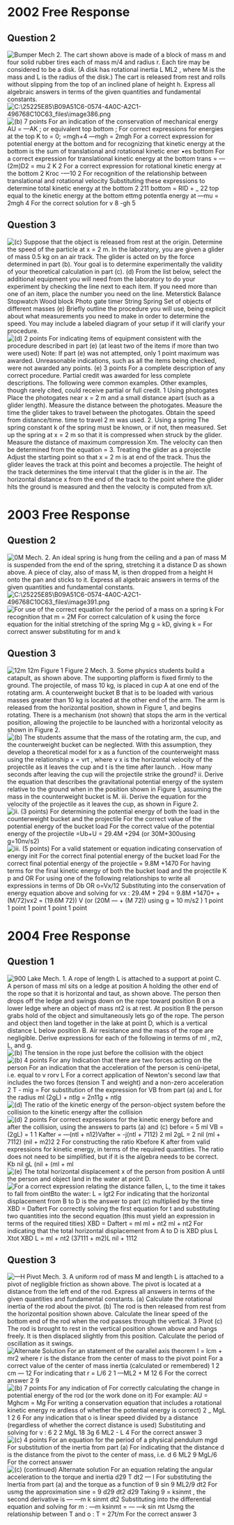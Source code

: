 2002 Free Response
==================

Question 2
----------

  <img src="./media/image385.png" alt="Bumper Mech 2. The cart shown above is made of a block of mass m and four solid rubber tires each of mass m/4 and radius r. Each tire may be considered to be a disk. (A disk has rotational inertia L ML2 , where M is the mass and L is the radius of the disk.) The cart is released from rest and rolls without slipping from the top of an inclined plane of height h. Express all algebraic answers in terms of the given quantities and fundamental constants. "/>

  <img src="./media/image386.png" alt="C:\25225E85\B09A51C6-0574-4A0C-A2C1-496768C10C63_files\image386.png"/>

  <img src="./media/image387.png" alt="(b) 7 points For an indication of the conservation of mechanical energy AU = —AK ; or equivalent top bottom ; For correct expressions for energies at the top K to = 0; =mgh+4 —mgh = 2mgh For a correct expression for potential energy at the bottom and for recognizing that kinetic energy at the bottom is the sum of translational and rotational kinetic ener •es bottom For a correct expression for translational kinetic energy at the bottom trans = —(2m)D2 = mu 2 K 2 For a correct expression for rotational kinetic energy at the bottom 2 Kroc -—10 2 For recognition of the relationship between translational and rotational velocity Substituting these expressions to determine total kinetic energy at the bottom 2 211 bottom = RID + _ 22 top equal to the kinetic energy at the bottom ettmg potentla energy at —mu = 2mgh 4 For the correct solution for v 8 -gh 5 "/>

Question 3
----------

  <img src="./media/image388.png" alt="(c) Suppose that the object is released from rest at the origin. Determine the speed of the particle at x = 2 m. In the laboratory, you are given a glider of mass 0.5 kg on an air track. The glider is acted on by the force determined in part (b). Your goal is to determine experimentally the validity of your theoretical calculation in part (c). (d) From the list below, select the additional equipment you will need from the laboratory to do your experiment by checking the line next to each item. If you need more than one of an item, place the number you need on the line. Meterstick Balance Stopwatch Wood block Photo gate timer String Spring Set of objects of different masses (e) Briefly outline the procedure you will use, being explicit about what measurements you need to make in order to determine the speed. You may include a labeled diagram of your setup if it will clarify your procedure. "/>

  <img src="./media/image389.png" alt="(d) 2 points For indicating items of equipment consistent with the procedure described in part (e) (at least two of the items if more than two were used) Note: If part (e) was not attempted, only 1 point maximum was awarded. Unreasonable indications, such as all the items being checked, were not awarded any points. (e) 3 points For a complete description of any correct procedure. Partial credit was awarded for less complete descriptions. The following were common examples. Other examples, though rarely cited, could receive partial or full credit. 1 Using photogates Place the photogates near x = 2 m and a small distance apart (such as a glider length). Measure the distance between the photogates. Measure the time the glider takes to travel between the photogates. Obtain the speed from distance/time. time to travel 2 m was used. 2. Using a spring The spring constant k of the spring must be known, or if not, then measured. Set up the spring at x = 2 m so that it is compressed when struck by the glider. Measure the distance of maximum compression Xm. The velocity can then be determined from the equation = 3. Treating the glider as a projectile Adjust the starting point so that x = 2 m is at end of the track. Thus the glider leaves the track at this point and becomes a projectile. The height of the track determines the time interval t that the glider is in the air. The horizontal distance x from the end of the track to the point where the glider hits the ground is measured and then the velocity is computed from x/t. "/>

2003 Free Response
==================

Question 2
----------

  <img src="./media/image390.png" alt="0M Mech. 2. An ideal spring is hung from the ceiling and a pan of mass M is suspended from the end of the spring, stretching it a distance D as shown above. A piece of clay, also of mass M, is then dropped from a height H onto the pan and sticks to it. Express all algebraic answers in terms of the given quantities and fundamental constants. "/>

  <img src="./media/image391.png" alt="C:\25225E85\B09A51C6-0574-4A0C-A2C1-496768C10C63_files\image391.png"/>

  <img src="./media/image392.png" alt="For use of the correct equation for the period of a mass on a spring k For recognition that m = 2M For correct calculation of k using the force equation for the initial stretching of the spring Mg g = kD, giving k = For correct answer substituting for m and k "/>

Question 3
----------

  <img src="./media/image393.png" alt="12m 12m Figure 1 Figure 2 Mech. 3. Some physics students build a catapult, as shown above. The supporting plafform is fixed firmly to the ground. The projectile, of mass 10 kg, is placed in cup A at one end of the rotating arm. A counterweight bucket B that is to be loaded with various masses greater than 10 kg is located at the other end of the arm. The arm is released from the horizontal position, shown in Figure 1, and begins rotating. There is a mechanism (not shown) that stops the arm in the vertical position, allowing the projectile to be launched with a horizontal velocity as shown in Figure 2. "/>

  <img src="./media/image394.png" alt="(b) The students assume that the mass of the rotating arm, the cup, and the counterweight bucket can be neglected. With this assumption, they develop a theoretical model for x as a function of the counterweight mass using the relationship x = vrt , where v x is the horizontal velocity of the projectile as it leaves the cup and t is the time after launch. . How many seconds after leaving the cup will the projectile strike the ground? ii. Derive the equation that describes the gravitational potential energy of the system relative to the ground when in the position shown in Figure 1, assuming the mass in the counterweight bucket is M. iii. Derive the equation for the velocity of the projectile as it leaves the cup, as shown in Figure 2. "/>

  <img src="./media/image395.png" alt="ii. (3 points) For determining the potential energy of both the load in the counterweight bucket and the projectile For the correct value of the potential energy of the bucket load For the correct value of the potential energy of the projectile =Ub+U = 29.4M +294 (or 30M+300using g=10nv/s2) "/>

  <img src="./media/image396.png" alt="iii. (5 points) For a valid statement or equation indicating conservation of energy init For the correct final potential energy of the bucket load For the correct final potential energy of the projectile = 9.8M +1470 For having terms for the final kinetic energy of both the bucket load and the projectile K p and OR For using one of the following relationships to write all expressions in terms of Db OR o=Vx/12 Substituting into the conservation of energy equation above and solving for vx : 29.4M + 294 = 9.8M +1470+ + (M/72)vx2 = (19.6M 72)) V (or (20M — + (M 72)) using g = 10 m/s2 ) 1 point 1 point 1 point 1 point 1 point "/>

2004 Free Response
==================

Question 1
----------

  <img src="./media/image397.png" alt="900 Lake Mech. 1. A rope of length L is attached to a support at point C. A person of mass ml sits on a ledge at position A holding the other end of the rope so that it is horizontal and taut, as shown above. The person then drops off the ledge and swings down on the rope toward position B on a lower ledge where an object of mass nt2 is at rest. At position B the person grabs hold of the object and simultaneously lets go of the rope. The person and object then land together in the lake at point D, which is a vertical distance L below position B. Air resistance and the mass of the rope are negligible. Derive expressions for each of the following in terms of ml , m2, L, and g. "/>

  <img src="./media/image398.png" alt="(b) The tension in the rope just before the collision with the object "/>

  <img src="./media/image399.png" alt="(b) 4 points For any Indication that there are two forces acting on the person For an indication that the acceleration of the person is cenü-ipetal, i.e. equal to v rorv L For a correct application of Newton&#39;s second law that includes the two forces (tension T and weight) and a non-zero acceleration 2 T - mig = For substitution of the expression for VB from part (a) and L for the radius ml (2gL) + ntlg = 2n11g + ntlg "/>

  <img src="./media/image400.png" alt="(d) The ratio of the kinetic energy of the person-object system before the collision to the kinetic energy after the collision "/>

  <img src="./media/image401.png" alt="(d) 2 points For correct expressions for the kinetic energy before and after the collision, using the answers to parts (a) and (c) before = 5 ml VB = (2gL) = 1 1 Kafter = —(ntl + n12)Vafter = -j(ntl + 7112) 2 ml 2gL = 2 nil (ml + 7112) (nil + m2)2 2 For constructing the ratio Kbefore K after from valid expressions for kinetic energy, in terms of the required quantities. The ratio does not need to be simplified, but if it is the algebra needs to be correct. Kb nil gL (nil + (ml + ml "/>

  <img src="./media/image402.png" alt="(e) The total horizontal displacement x of the person from position A until the person and object land in the water at point D. "/>

  <img src="./media/image403.png" alt="For a correct expression relating the distance fallen, L, to the time it takes to fall from ointBto the water: L = lgt2 For indicating that the horizontal displacement from B to D is the answer to part (c) multiplied by the time XBD = Daftert For correctly solving the first equation for t and substituting two quantities into the second equation (this must yield an expression in terms of the required tities) XBD = Daftert = ml ml + nt2 ml + nt2 For indicating that the total horizontal displacement from A to D is XBD plus L Xtot XBD L = ml + nt2 (37111 + m2)L nil + 1112 "/>

Question 3
----------

  <img src="./media/image404.png" alt="—H Pivot Mech. 3. A uniform rod of mass M and length L is attached to a pivot of negligible friction as shown above. The pivot is located at a distance from the left end of the rod. Express all answers in terms of the given quantities and fundamental constants. (a) Calculate the rotational inertia of the rod about the pivot. (b) The rod is then released from rest from the horizontal position shown above. Calculate the linear speed of the bottom end of the rod when the rod passes through the vertical. 3 Pivot (c) The rod is brought to rest in the vertical position shown above and hangs freely. It is then displaced slightly from this position. Calculate the period of oscillation as it swings. "/>

  <img src="./media/image405.png" alt="Alternate Solution For an statement of the oarallel axis theorem I = lcm + mr2 where r is the distance from the center of mass to the pivot point For a correct value of the center of mass inertia (calculated or remembered) 1 2 cm — 12 For indicating that r = L/6 2 1 —ML2 + M 12 6 For the correct answer 2 9 "/>

  <img src="./media/image406.png" alt="(b) 7 points For any indication of For correctly calculating the change in potential energy of the rod (or the work done on it) For example: AU = Mghcm = Mg For writing a conservation equation that includes a rotational kinetic energy re ardless of whether the potential energy is correct) 2 _ MgL 1 2 6 For any indication that o is linear speed divided by a distance (regardless of whether the correct distance is used) Substituting and solving for v : 6 2 2 MgL 18 3g 6 ML2 - L 4 For the correct answer 3 "/>

  <img src="./media/image407.png" alt="(c) 4 points For an equation for the period of a physical pendulum mgd For substitution of the inertia from part (a) For indicating that the distance d is the distance from the pivot to the center of mass, i.e. d 6 ML2 9 MgL/6 For the correct answer "/>

  <img src="./media/image408.png" alt="(c) (continued) Alternate solution For an equation relating the angular acceleration to the torque and inertia d29 T dt2 — I For substituting the Inertia from part (a) and the torque as a function of 9 sin 9 ML2/9 dt2 For usmg the approximation sine = 9 d29 dt2 d29 Taking 9 = ksinmt , the second derivative is — —m k sinmt dt2 Substituting into the differential equation and solving for m : —m ksinmt = — —k sin mt Usmg the relationship between T and o : T = 27t/m For the correct answer 3 "/>

 